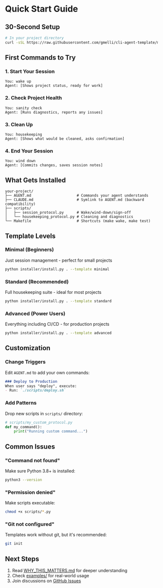 # Quick Start Guide

## 30-Second Setup

```bash
# In your project directory
curl -sSL https://raw.githubusercontent.com/gmelli/cli-agent-template/main/install.sh | bash
```

## First Commands to Try

### 1. Start Your Session
```
You: wake up
Agent: [Shows project status, ready for work]
```

### 2. Check Project Health
```
You: sanity check
Agent: [Runs diagnostics, reports any issues]
```

### 3. Clean Up
```
You: housekeeping
Agent: [Shows what would be cleaned, asks confirmation]
```

### 4. End Your Session
```
You: wind down
Agent: [Commits changes, saves session notes]
```

## What Gets Installed

```
your-project/
├── AGENT.md                     # Commands your agent understands
├── CLAUDE.md                    # Symlink to AGENT.md (backward compatibility)
├── scripts/
│   ├── session_protocol.py      # Wake/wind-down/sign-off
│   └── housekeeping_protocol.py # Cleaning and diagnostics
└── Makefile                     # Shortcuts (make wake, make test)
```

## Template Levels

### Minimal (Beginners)
Just session management - perfect for small projects
```bash
python installer/install.py . --template minimal
```

### Standard (Recommended)
Full housekeeping suite - ideal for most projects
```bash
python installer/install.py . --template standard
```

### Advanced (Power Users)
Everything including CI/CD - for production projects
```bash
python installer/install.py . --template advanced
```

## Customization

### Change Triggers
Edit `AGENT.md` to add your own commands:
```markdown
### Deploy to Production
When user says "deploy", execute:
- Run: `./scripts/deploy.sh`
```

### Add Patterns
Drop new scripts in `scripts/` directory:
```python
# scripts/my_custom_protocol.py
def my_command():
    print("Running custom command...")
```

## Common Issues

### "Command not found"
Make sure Python 3.8+ is installed:
```bash
python3 --version
```

### "Permission denied"
Make scripts executable:
```bash
chmod +x scripts/*.py
```

### "Git not configured"
Templates work without git, but it's recommended:
```bash
git init
```

## Next Steps

1. Read [WHY_THIS_MATTERS.md](WHY_THIS_MATTERS.md) for deeper understanding
2. Check [examples/](../examples/) for real-world usage
3. Join discussions on [GitHub Issues](https://github.com/gmelli/cli-agent-template/issues)